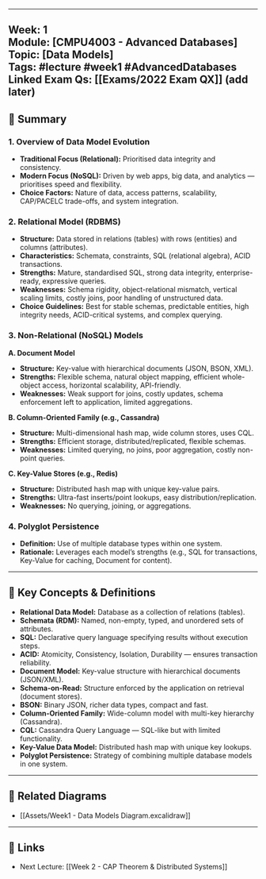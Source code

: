 
---
Week: 1  
Module: [CMPU4003 - Advanced Databases]  
Topic: [Data Models]  
Tags: #lecture #week1 #AdvancedDatabases  
Linked Exam Qs: [[Exams/2022 Exam QX]] (add later)  
---

## 📘 Summary

### 1. Overview of Data Model Evolution
- **Traditional Focus (Relational):** Prioritised data integrity and consistency.  
- **Modern Focus (NoSQL):** Driven by web apps, big data, and analytics — prioritises speed and flexibility.  
- **Choice Factors:** Nature of data, access patterns, scalability, CAP/PACELC trade-offs, and system integration.

### 2. Relational Model (RDBMS)
- **Structure:** Data stored in relations (tables) with rows (entities) and columns (attributes).  
- **Characteristics:** Schemata, constraints, SQL (relational algebra), ACID transactions.  
- **Strengths:** Mature, standardised SQL, strong data integrity, enterprise-ready, expressive queries.  
- **Weaknesses:** Schema rigidity, object-relational mismatch, vertical scaling limits, costly joins, poor handling of unstructured data.  
- **Choice Guidelines:** Best for stable schemas, predictable entities, high integrity needs, ACID-critical systems, and complex querying.

### 3. Non-Relational (NoSQL) Models

**A. Document Model**
- **Structure:** Key-value with hierarchical documents (JSON, BSON, XML).  
- **Strengths:** Flexible schema, natural object mapping, efficient whole-object access, horizontal scalability, API-friendly.  
- **Weaknesses:** Weak support for joins, costly updates, schema enforcement left to application, limited aggregations.

**B. Column-Oriented Family (e.g., Cassandra)**
- **Structure:** Multi-dimensional hash map, wide column stores, uses CQL.  
- **Strengths:** Efficient storage, distributed/replicated, flexible schemas.  
- **Weaknesses:** Limited querying, no joins, poor aggregation, costly non-point queries.

**C. Key-Value Stores (e.g., Redis)**
- **Structure:** Distributed hash map with unique key-value pairs.  
- **Strengths:** Ultra-fast inserts/point lookups, easy distribution/replication.  
- **Weaknesses:** No querying, joining, or aggregations.

### 4. Polyglot Persistence
- **Definition:** Use of multiple database types within one system.  
- **Rationale:** Leverages each model’s strengths (e.g., SQL for transactions, Key-Value for caching, Document for content).

---

## 🔑 Key Concepts & Definitions

- **Relational Data Model:** Database as a collection of relations (tables).  
- **Schemata (RDM):** Named, non-empty, typed, and unordered sets of attributes.  
- **SQL:** Declarative query language specifying results without execution steps.  
- **ACID:** Atomicity, Consistency, Isolation, Durability — ensures transaction reliability.  
- **Document Model:** Key-value structure with hierarchical documents (JSON/XML).  
- **Schema-on-Read:** Structure enforced by the application on retrieval (document stores).  
- **BSON:** Binary JSON, richer data types, compact and fast.  
- **Column-Oriented Family:** Wide-column model with multi-key hierarchy (Cassandra).  
- **CQL:** Cassandra Query Language — SQL-like but with limited functionality.  
- **Key-Value Data Model:** Distributed hash map with unique key lookups.  
- **Polyglot Persistence:** Strategy of combining multiple database models in one system.

---


## 🔗 Related Diagrams
- [[Assets/Week1 - Data Models Diagram.excalidraw]]

---

## 🔄 Links
- Next Lecture: [[Week 2 - CAP Theorem & Distributed Systems]]
